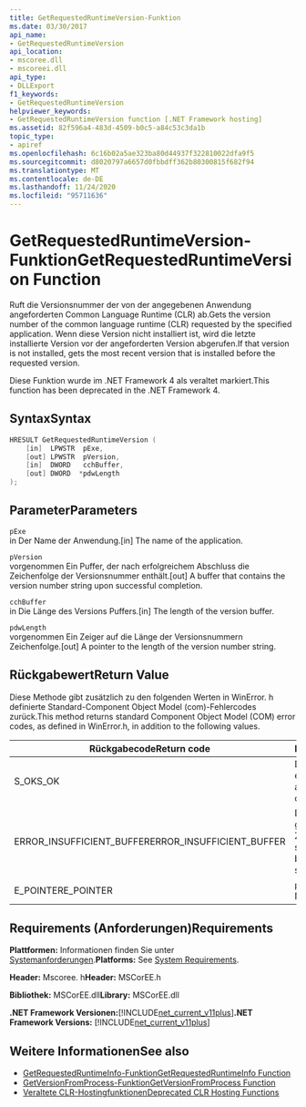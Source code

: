 ```yaml
---
title: GetRequestedRuntimeVersion-Funktion
ms.date: 03/30/2017
api_name:
- GetRequestedRuntimeVersion
api_location:
- mscoree.dll
- mscoreei.dll
api_type:
- DLLExport
f1_keywords:
- GetRequestedRuntimeVersion
helpviewer_keywords:
- GetRequestedRuntimeVersion function [.NET Framework hosting]
ms.assetid: 82f596a4-483d-4509-b0c5-a84c53c3da1b
topic_type:
- apiref
ms.openlocfilehash: 6c16b02a5ae323ba80d44937f322810022dfa9f5
ms.sourcegitcommit: d8020797a6657d0fbbdff362b80300815f682f94
ms.translationtype: MT
ms.contentlocale: de-DE
ms.lasthandoff: 11/24/2020
ms.locfileid: "95711636"
---
```

# <a name="getrequestedruntimeversion-function"></a><span data-ttu-id="9b403-102">GetRequestedRuntimeVersion-Funktion</span><span class="sxs-lookup"><span data-stu-id="9b403-102">GetRequestedRuntimeVersion Function</span></span>

<span data-ttu-id="9b403-103">Ruft die Versionsnummer der von der angegebenen Anwendung angeforderten Common Language Runtime (CLR) ab.</span><span class="sxs-lookup"><span data-stu-id="9b403-103">Gets the version number of the common language runtime (CLR) requested by the specified application.</span></span> <span data-ttu-id="9b403-104">Wenn diese Version nicht installiert ist, wird die letzte installierte Version vor der angeforderten Version abgerufen.</span><span class="sxs-lookup"><span data-stu-id="9b403-104">If that version is not installed, gets the most recent version that is installed before the requested version.</span></span>  
  
 <span data-ttu-id="9b403-105">Diese Funktion wurde im .NET Framework 4 als veraltet markiert.</span><span class="sxs-lookup"><span data-stu-id="9b403-105">This function has been deprecated in the .NET Framework 4.</span></span>  
  
## <a name="syntax"></a><span data-ttu-id="9b403-106">Syntax</span><span class="sxs-lookup"><span data-stu-id="9b403-106">Syntax</span></span>  
  
```cpp  
HRESULT GetRequestedRuntimeVersion (  
    [in]  LPWSTR  pExe,
    [out] LPWSTR  pVersion,
    [in]  DWORD   cchBuffer,
    [out] DWORD  *pdwLength  
);  
```  
  
## <a name="parameters"></a><span data-ttu-id="9b403-107">Parameter</span><span class="sxs-lookup"><span data-stu-id="9b403-107">Parameters</span></span>  

 `pExe`  
 <span data-ttu-id="9b403-108">in Der Name der Anwendung.</span><span class="sxs-lookup"><span data-stu-id="9b403-108">[in] The name of the application.</span></span>  
  
 `pVersion`  
 <span data-ttu-id="9b403-109">vorgenommen Ein Puffer, der nach erfolgreichem Abschluss die Zeichenfolge der Versionsnummer enthält.</span><span class="sxs-lookup"><span data-stu-id="9b403-109">[out] A buffer that contains the version number string upon successful completion.</span></span>  
  
 `cchBuffer`  
 <span data-ttu-id="9b403-110">in Die Länge des Versions Puffers.</span><span class="sxs-lookup"><span data-stu-id="9b403-110">[in] The length of the version buffer.</span></span>  
  
 `pdwLength`  
 <span data-ttu-id="9b403-111">vorgenommen Ein Zeiger auf die Länge der Versionsnummern Zeichenfolge.</span><span class="sxs-lookup"><span data-stu-id="9b403-111">[out] A pointer to the length of the version number string.</span></span>  
  
## <a name="return-value"></a><span data-ttu-id="9b403-112">Rückgabewert</span><span class="sxs-lookup"><span data-stu-id="9b403-112">Return Value</span></span>  

 <span data-ttu-id="9b403-113">Diese Methode gibt zusätzlich zu den folgenden Werten in WinError. h definierte Standard-Component Object Model (com)-Fehlercodes zurück.</span><span class="sxs-lookup"><span data-stu-id="9b403-113">This method returns standard Component Object Model (COM) error codes, as defined in WinError.h, in addition to the following values.</span></span>  
  
|<span data-ttu-id="9b403-114">Rückgabecode</span><span class="sxs-lookup"><span data-stu-id="9b403-114">Return code</span></span>|<span data-ttu-id="9b403-115">BESCHREIBUNG</span><span class="sxs-lookup"><span data-stu-id="9b403-115">Description</span></span>|  
|-----------------|-----------------|  
|<span data-ttu-id="9b403-116">S_OK</span><span class="sxs-lookup"><span data-stu-id="9b403-116">S_OK</span></span>|<span data-ttu-id="9b403-117">Die Methode wurde erfolgreich abgeschlossen.</span><span class="sxs-lookup"><span data-stu-id="9b403-117">The method completed successfully.</span></span>|  
|<span data-ttu-id="9b403-118">ERROR_INSUFFICIENT_BUFFER</span><span class="sxs-lookup"><span data-stu-id="9b403-118">ERROR_INSUFFICIENT_BUFFER</span></span>|<span data-ttu-id="9b403-119">Der Versions Puffer ist nicht groß genug, um die Versions Zeichenfolge zu speichern.</span><span class="sxs-lookup"><span data-stu-id="9b403-119">The version buffer is not large enough to store the version string.</span></span>|  
|<span data-ttu-id="9b403-120">E_POINTER</span><span class="sxs-lookup"><span data-stu-id="9b403-120">E_POINTER</span></span>|<span data-ttu-id="9b403-121">`pdwLength` ist NULL.</span><span class="sxs-lookup"><span data-stu-id="9b403-121">`pdwLength` is null.</span></span>|  
  
## <a name="requirements"></a><span data-ttu-id="9b403-122">Requirements (Anforderungen)</span><span class="sxs-lookup"><span data-stu-id="9b403-122">Requirements</span></span>  

 <span data-ttu-id="9b403-123">**Plattformen:** Informationen finden Sie unter [Systemanforderungen](../../get-started/system-requirements.md).</span><span class="sxs-lookup"><span data-stu-id="9b403-123">**Platforms:** See [System Requirements](../../get-started/system-requirements.md).</span></span>  
  
 <span data-ttu-id="9b403-124">**Header:** Mscoree. h</span><span class="sxs-lookup"><span data-stu-id="9b403-124">**Header:** MSCorEE.h</span></span>  
  
 <span data-ttu-id="9b403-125">**Bibliothek:** MSCorEE.dll</span><span class="sxs-lookup"><span data-stu-id="9b403-125">**Library:** MSCorEE.dll</span></span>  
  
 <span data-ttu-id="9b403-126">**.NET Framework Versionen:**[!INCLUDE[net_current_v11plus](../../../../includes/net-current-v11plus-md.md)]</span><span class="sxs-lookup"><span data-stu-id="9b403-126">**.NET Framework Versions:** [!INCLUDE[net_current_v11plus](../../../../includes/net-current-v11plus-md.md)]</span></span>  
  
## <a name="see-also"></a><span data-ttu-id="9b403-127">Weitere Informationen</span><span class="sxs-lookup"><span data-stu-id="9b403-127">See also</span></span>

- [<span data-ttu-id="9b403-128">GetRequestedRuntimeInfo-Funktion</span><span class="sxs-lookup"><span data-stu-id="9b403-128">GetRequestedRuntimeInfo Function</span></span>](getrequestedruntimeinfo-function.md)
- [<span data-ttu-id="9b403-129">GetVersionFromProcess-Funktion</span><span class="sxs-lookup"><span data-stu-id="9b403-129">GetVersionFromProcess Function</span></span>](getversionfromprocess-function.md)
- [<span data-ttu-id="9b403-130">Veraltete CLR-Hostingfunktionen</span><span class="sxs-lookup"><span data-stu-id="9b403-130">Deprecated CLR Hosting Functions</span></span>](deprecated-clr-hosting-functions.md)
